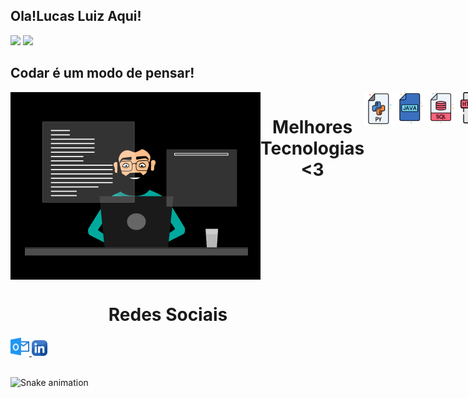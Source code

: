 
## Ola!Lucas Luiz Aqui!

<div >
  <img height="180em" src="https://github-readme-stats.vercel.app/api?username=LUCAS-LUIZ-ROCHA&show_icons=true&theme=gotham&include_all_commits=true&count_private=true"/>
  <img height="180em" src="https://github-readme-stats.vercel.app/api/top-langs/?username=LUCAS-LUIZ-ROCHA&layout=compact&langs_count=16&theme=gotham"/>
</div>

## Codar é um modo de pensar!
<div style="display: flex; justify-content: space-between;"> <br>
  <img align="left"height="300" alt="Programador_git" src="Programador_git.gif">
   <h1 align="center">Melhores Tecnologias <3</h1>
  <img align="center" height="55" width="50" alt="python-icon"  src="py2_log.png">  
  <img align="center" height="50" width="50" alt="java-icon"  src="JV_log.png"> 
  <img align="center" height="50" width="50" alt="sql"  src="Sql_log.png"> 
  <img align="center" height="50" width="50" alt="html"  src="Html_log.png"> 
  <img align="center" height="50" width="50" alt="javaScript"  src="JS_log.png"> 
  <img align="center" height="50" width="50" alt="css"  src="Css_log.png"> 

</div>


<div>
  <h1 align="center">Redes Sociais</h1>
  <a href = "mailto: work.lucasluiz_ads@hotmail.com">
    <img width="30" src="outlook_log.png">
  </a>
  <a href = "https://www.linkedin.com/in/lucas-luiz-rocha">
    <img width="25" src="link_log.png">
  </a>
 </div>
<br>



![Snake animation](https://github.com/LuigiGF/LuigiGF/blob/output/github-contribution-grid-snake.svg)
